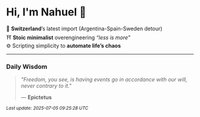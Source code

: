 # Hi, I'm Nahuel :tiger:

📍 **Switzerland**’s latest import (Argentina-Spain-Sweden detour)  
⛩️ **Stoic minimalist** overengineering *“less is more”*  
⚙️ Scripting simplicity to **automate life’s chaos**

---

### Daily Wisdom
> _"Freedom, you see, is having events go in accordance with our will, never contrary to it."_  
>
> — **Epictetus**

<sub>*Last update: 2025-07-05 09:25:28 UTC*</sub>

